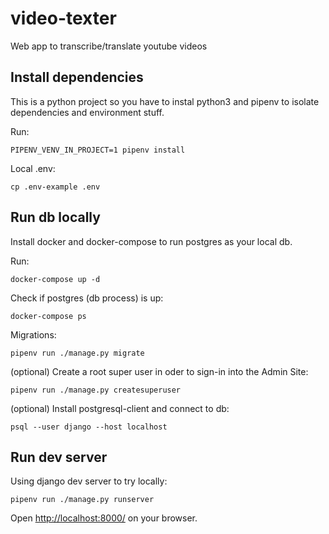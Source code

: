 # video-texter

Web app to transcribe/translate youtube videos


## Install dependencies
This is a python project so you have to instal python3 and pipenv to isolate dependencies and environment stuff.

Run:
```
PIPENV_VENV_IN_PROJECT=1 pipenv install
```

Local .env:
```
cp .env-example .env
```


## Run db locally
Install docker and docker-compose to run postgres as your local db.

Run:
```
docker-compose up -d
```

Check if postgres (db process) is up:
```
docker-compose ps
``` 

Migrations:
```
pipenv run ./manage.py migrate
```

(optional) Create a root super user in oder to sign-in into the Admin Site:
``` 
pipenv run ./manage.py createsuperuser
```

(optional) Install postgresql-client and connect to db:
``` 
psql --user django --host localhost
```

## Run dev server
Using django dev server to try locally:
```
pipenv run ./manage.py runserver
```
Open [http://localhost:8000/](http://localhost:8000/) on your browser.
